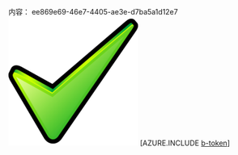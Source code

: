 内容： ee869e69-46e7-4405-ae3e-d7ba5a1d12e7![图像](a9985df3-fce2-4904-a827-f997caa90de7.png)
[AZURE.INCLUDE [b-token](b66daeae-01da-42c3-8743-d07a23f5e855.md)]
